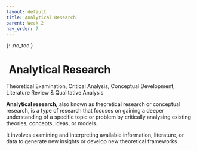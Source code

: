 ```yaml
---
layout: default
title: Analytical Research  
parent: Week 2
nav_order: 7
---
```


{: .no_toc }

#  Analytical Research  

Theoretical Examination, Critical Analysis, Conceptual Development, Literature Review & Qualitative Analysis

**Analytical research,** also known as theoretical research or conceptual research, is a type of research that focuses on gaining a deeper understanding of a specific topic or problem by critically analysing existing theories, concepts, ideas, or models. 

It involves examining and interpreting available information, literature, or data to generate new insights or develop new theoretical frameworks

